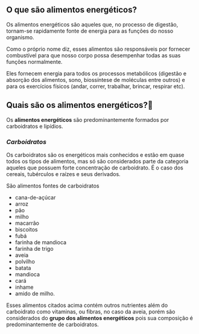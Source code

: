 ## O que são alimentos energéticos?

Os alimentos energéticos são aqueles que, no processo de digestão, tornam-se rapidamente fonte de energia para as funções do nosso organismo.

Como o próprio nome diz, esses alimentos são responsáveis por fornecer combustível para que nosso corpo possa desempenhar todas as suas funções normalmente.

Eles fornecem energia para todos os processos metabólicos (digestão e absorção dos alimentos, sono, biossíntese de moléculas entre outros) e para os exercícios físicos (andar, correr, trabalhar, brincar, respirar etc).

## Quais são os alimentos energéticos?🍠

Os **alimentos energéticos** são predominantemente formados por carboidratos e lipídios.

### *Carboidratos*

Os carboidratos são os energéticos mais conhecidos e estão em quase todos os tipos de alimentos, mas só são considerados parte da categoria aqueles que possuem forte concentração de carboidrato. É o caso dos cereais, tubérculos e raízes e seus derivados.

São alimentos fontes de carboidratos

- cana-de-açúcar
- arroz
- pão
- milho
- macarrão
- biscoitos
- fubá
- farinha de mandioca
- farinha de trigo
- aveia
- polvilho
- batata
- mandioca
- cará
- inhame
- amido de milho.

Esses alimentos citados acima contém outros nutrientes além do carboidrato como vitaminas, ou fibras, no caso da aveia, porém são considerados do **grupo dos alimentos energéticos** pois sua composição é predominantemente de carboidratos.
